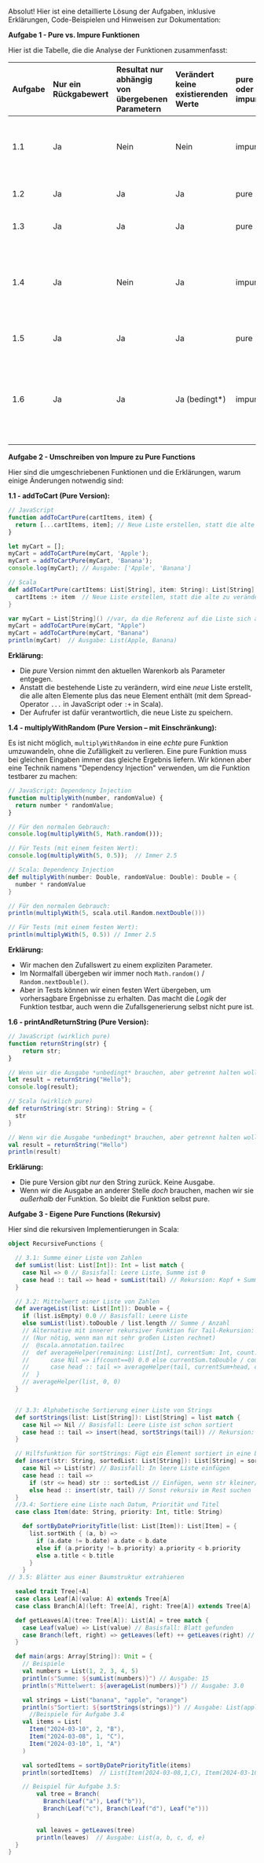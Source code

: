 Absolut! Hier ist eine detaillierte Lösung der Aufgaben, inklusive Erklärungen, Code-Beispielen und Hinweisen zur Dokumentation:

**Aufgabe 1 - Pure vs. Impure Funktionen**

Hier ist die Tabelle, die die Analyse der Funktionen zusammenfasst:

| Aufgabe | Nur ein Rückgabewert | Resultat nur abhängig von übergebenen Parametern | Verändert keine existierenden Werte | pure oder impure | Begründung                                                                                                                                                 |
| :------ | :------------------- | :------------------------------------------------- | :------------------------------------ | :--------------- | :---------------------------------------------------------------------------------------------------------------------------------------------------------- |
| 1.1     | Ja                   | Nein                                               | Nein                                  | impure           | Die Funktion verändert den globalen Zustand (`cartItems`) und das Ergebnis hängt von diesem Zustand ab.                                                  |
| 1.2     | Ja                   | Ja                                                 | Ja                                    | pure             | Alle Regeln für pure Funktionen sind erfüllt.                                                                                                              |
| 1.3     | Ja                   | Ja                                                 | Ja                                    | pure             | Alle Regeln für pure Funktionen sind erfüllt.                                                                                                              |
| 1.4     | Ja                   | Nein                                               | Ja                                    | impure           | Das Ergebnis hängt von `Math.random()` (JavaScript) bzw. `Random.nextDouble()` (Scala) ab, was nicht durch Parameter kontrolliert wird.                       |
| 1.5     | Ja                   | Ja                                                 | Ja                                    | pure             | Alle Regeln für pure Funktionen sind erfüllt.                                                                                                              |
| 1.6     | Ja                   | Ja                                                 | Ja (bedingt*)                                   | impure           | `console.log` (JavaScript) bzw. `println` (Scala) sind Seiteneffekte, da sie die Konsole verändern. Streng genommen ist dies eine Verletzung der Regel. |


**Aufgabe 2 - Umschreiben von Impure zu Pure Functions**

Hier sind die umgeschriebenen Funktionen und die Erklärungen, warum einige Änderungen notwendig sind:

**1.1 - addToCart (Pure Version):**

```javascript
// JavaScript
function addToCartPure(cartItems, item) {
  return [...cartItems, item]; // Neue Liste erstellen, statt die alte zu verändern
}

let myCart = [];
myCart = addToCartPure(myCart, 'Apple');
myCart = addToCartPure(myCart, 'Banana');
console.log(myCart); // Ausgabe: ['Apple', 'Banana']
```

```scala
// Scala
def addToCartPure(cartItems: List[String], item: String): List[String] = {
  cartItems :+ item  // Neue Liste erstellen, statt die alte zu verändern. :+ hängt ein Element an.
}

var myCart = List[String]() //var, da die Referenz auf die Liste sich ändert.
myCart = addToCartPure(myCart, "Apple")
myCart = addToCartPure(myCart, "Banana")
println(myCart)  // Ausgabe: List(Apple, Banana)

```

**Erklärung:**

*   Die *pure* Version nimmt den aktuellen Warenkorb als Parameter entgegen.
*   Anstatt die bestehende Liste zu verändern, wird eine *neue* Liste erstellt, die alle alten Elemente plus das neue Element enthält (mit dem Spread-Operator `...` in JavaScript oder `:+` in Scala).
*   Der Aufrufer ist dafür verantwortlich, die neue Liste zu speichern.

**1.4 - multiplyWithRandom (Pure Version – mit Einschränkung):**

Es ist nicht möglich, `multiplyWithRandom` in eine *echte* pure Funktion umzuwandeln, ohne die Zufälligkeit zu verlieren.  Eine pure Funktion muss bei gleichen Eingaben immer das gleiche Ergebnis liefern.  Wir können aber eine Technik namens "Dependency Injection" verwenden, um die Funktion testbarer zu machen:

```javascript
// JavaScript: Dependency Injection
function multiplyWith(number, randomValue) {
  return number * randomValue;
}

// Für den normalen Gebrauch:
console.log(multiplyWith(5, Math.random()));

// Für Tests (mit einem festen Wert):
console.log(multiplyWith(5, 0.5));  // Immer 2.5
```

```scala
// Scala: Dependency Injection
def multiplyWith(number: Double, randomValue: Double): Double = {
  number * randomValue
}

// Für den normalen Gebrauch:
println(multiplyWith(5, scala.util.Random.nextDouble()))

// Für Tests (mit einem festen Wert):
println(multiplyWith(5, 0.5)) // Immer 2.5
```

**Erklärung:**

*   Wir machen den Zufallswert zu einem expliziten Parameter.
*   Im Normalfall übergeben wir immer noch `Math.random()` / `Random.nextDouble()`.
*   Aber in Tests können wir einen festen Wert übergeben, um vorhersagbare Ergebnisse zu erhalten.  Das macht die *Logik* der Funktion testbar, auch wenn die Zufallsgenerierung selbst nicht pure ist.

**1.6 - printAndReturnString (Pure Version):**

```javascript
// JavaScript (wirklich pure)
function returnString(str) {
    return str;
}

// Wenn wir die Ausgabe *unbedingt* brauchen, aber getrennt halten wollen:
let result = returnString("Hello");
console.log(result);
```

```scala
// Scala (wirklich pure)
def returnString(str: String): String = {
  str
}

// Wenn wir die Ausgabe *unbedingt* brauchen, aber getrennt halten wollen:
val result = returnString("Hello")
println(result)
```

**Erklärung:**

*   Die pure Version gibt *nur* den String zurück.  Keine Ausgabe.
*   Wenn wir die Ausgabe an anderer Stelle *doch* brauchen, machen wir sie *außerhalb* der Funktion. So bleibt die Funktion selbst pure.

**Aufgabe 3 - Eigene Pure Functions (Rekursiv)**

Hier sind die rekursiven Implementierungen in Scala:

```scala
object RecursiveFunctions {

  // 3.1: Summe einer Liste von Zahlen
  def sumList(list: List[Int]): Int = list match {
    case Nil => 0 // Basisfall: Leere Liste, Summe ist 0
    case head :: tail => head + sumList(tail) // Rekursion: Kopf + Summe des Rests
  }

  // 3.2: Mittelwert einer Liste von Zahlen
  def averageList(list: List[Int]): Double = {
    if (list.isEmpty) 0.0 // Basisfall: Leere Liste
    else sumList(list).toDouble / list.length // Summe / Anzahl
    // Alternative mit innerer rekursiver Funktion für Tail-Rekursion:
    // (Nur nötig, wenn man mit sehr großen Listen rechnet)
    //  @scala.annotation.tailrec
    //  def averageHelper(remaining: List[Int], currentSum: Int, count: Int): Double = remaining match{
    //      case Nil => if(count==0) 0.0 else currentSum.toDouble / count
    //      case head :: tail => averageHelper(tail, currentSum+head, count+1)
    //  }
    // averageHelper(list, 0, 0)
  }


  // 3.3: Alphabetische Sortierung einer Liste von Strings
  def sortStrings(list: List[String]): List[String] = list match {
    case Nil => Nil // Basisfall: Leere Liste ist schon sortiert
    case head :: tail => insert(head, sortStrings(tail)) // Rekursion: Sortiere den Rest und füge den Kopf ein
  }

  // Hilfsfunktion für sortStrings: Fügt ein Element sortiert in eine Liste ein
  def insert(str: String, sortedList: List[String]): List[String] = sortedList match {
    case Nil => List(str) // Basisfall: In leere Liste einfügen
    case head :: tail =>
      if (str <= head) str :: sortedList // Einfügen, wenn str kleiner/gleich Kopf ist
      else head :: insert(str, tail) // Sonst rekursiv im Rest suchen
  }
  //3.4: Sortiere eine Liste nach Datum, Priorität und Titel
  case class Item(date: String, priority: Int, title: String)

    def sortByDatePriorityTitle(list: List[Item]): List[Item] = {
      list.sortWith { (a, b) =>
        if (a.date != b.date) a.date < b.date
        else if (a.priority != b.priority) a.priority < b.priority
        else a.title < b.title
      }
    }
// 3.5: Blätter aus einer Baumstruktur extrahieren

  sealed trait Tree[+A]
  case class Leaf[A](value: A) extends Tree[A]
  case class Branch[A](left: Tree[A], right: Tree[A]) extends Tree[A]

  def getLeaves[A](tree: Tree[A]): List[A] = tree match {
    case Leaf(value) => List(value) // Basisfall: Blatt gefunden
    case Branch(left, right) => getLeaves(left) ++ getLeaves(right) // Rekursion: Blätter aus beiden Ästen
  }

  def main(args: Array[String]): Unit = {
    // Beispiele
    val numbers = List(1, 2, 3, 4, 5)
    println(s"Summe: ${sumList(numbers)}") // Ausgabe: 15
    println(s"Mittelwert: ${averageList(numbers)}") // Ausgabe: 3.0

    val strings = List("banana", "apple", "orange")
    println(s"Sortiert: ${sortStrings(strings)}") // Ausgabe: List(apple, banana, orange)
      //Beispiele für Aufgabe 3.4
    val items = List(
      Item("2024-03-10", 2, "B"),
      Item("2024-03-08", 1, "C"),
      Item("2024-03-10", 1, "A")
    )

    val sortedItems = sortByDatePriorityTitle(items)
    println(sortedItems)  // List(Item(2024-03-08,1,C), Item(2024-03-10,1,A), Item(2024-03-10,2,B))

    // Beispiel für Aufgabe 3.5:
        val tree = Branch(
          Branch(Leaf("a"), Leaf("b")),
          Branch(Leaf("c"), Branch(Leaf("d"), Leaf("e")))
        )

        val leaves = getLeaves(tree)
        println(leaves)  // Ausgabe: List(a, b, c, d, e)
  }
}

```
